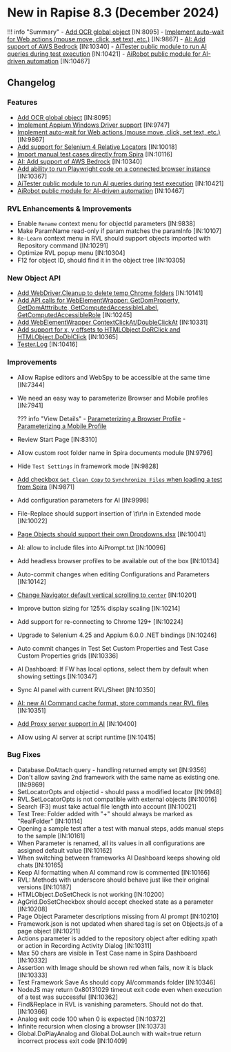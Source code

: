# New in Rapise 8.3 (December 2024)

!!! info "Summary"
    - [Add OCR global object](/Libraries/Ocr/) [IN:8095]
    - [Implement auto-wait for Web actions (mouse move, click, set text, etc.)](/Guide/web_auto_waiting/) [IN:9867]
    - [AI: Add support of AWS Bedrock](/Guide/ai_dashboard/#amazon-bedrock) [IN:10340]
    - [AiTester public module to run AI queries during test execution](https://www.inflectra.com/Support/KnowledgeBase/KB883.aspx) [IN:10421]
    - [AiRobot public module for AI-driven automation](https://www.inflectra.com/Support/KnowledgeBase/KB884.aspx) [IN:10467]

## Changelog

### Features

- [Add OCR global object](/Libraries/Ocr/) [IN:8095]
- [Implement Appium Windows Driver support](https://www.inflectra.com/Support/KnowledgeBase/KB879.aspx) [IN:9747]
- [Implement auto-wait for Web actions (mouse move, click, set text, etc.)](/Guide/web_auto_waiting/) [IN:9867]
- [Add support for Selenium 4 Relative Locators](/Libraries/RelativeBy/) [IN:10018]
- [Import manual test cases directly from Spira](https://www.inflectra.com/Support/KnowledgeBase/KB881.aspx) [IN:10116]
- [AI: Add support of AWS Bedrock](/Guide/ai_dashboard/#amazon-bedrock) [IN:10340]
- [Add ability to run Playwright code on a connected browser instance](https://www.inflectra.com/Support/KnowledgeBase/KB880.aspx) [IN:10367]
- [AiTester public module to run AI queries during test execution](https://www.inflectra.com/Support/KnowledgeBase/KB883.aspx) [IN:10421]
- [AiRobot public module for AI-driven automation](https://www.inflectra.com/Support/KnowledgeBase/KB884.aspx) [IN:10467]

### RVL Enhancements & Improvements

- Enable `Rename` context menu for objectId parameters [IN:9838]
- Make ParamName read-only if param matches the paramInfo [IN:10107]
- `Re-Learn` context menu in RVL should support objects imported with Repository command [IN:10291]
- Optimize RVL popup menu [IN:10304]
- F12 for object ID, should find it in the object tree [IN:10305]

### New Object API

- [Add WebDriver.Cleanup to delete temp Chrome folders](/Libraries/WebDriver/#cleanup) [IN:10141]
- [Add API calls for WebElementWrapper: GetDomProperty, GetDomAtttribute, GetComputedAccessibleLabel, GetComputedAccessibleRole](/Libraries/WebElementWrapper/#getdomattribute) [IN:10245]
- [Add WebElementWrapper ContextClickAt/DoubleClickAt](/Libraries/WebElementWrapper/#contextclickat) [IN:10331]
- [Add support for x, y offsets to HTMLObject.DoRClick and HTMLObject.DoDblClick](/Libraries/HTMLObject/#dodblclick) [IN:10365]
- [Tester.Log](/Libraries/Tester/#log) [IN:10416]

### Improvements

- Allow Rapise editors and WebSpy to be accessible at the same time [IN:7344]
- We need an easy way to parameterize Browser and Mobile profiles [IN:7941]

    ??? info "View Details"
        - [Parameterizing a Browser Profile](/Guide/selenium_settings_dialog/#parameterizing-a-profile)
        - [Parameterizing a Mobile Profile](/Guide/mobile_settings_dialog/#parameterizing-a-profile)

- Review Start Page [IN:8310]
- Allow custom root folder name in Spira documents module [IN:9796]
- Hide `Test Settings` in framework mode [IN:9828]
- [Add checkbox `Get Clean Copy` to `Synchronize Files` when loading a test from Spira](/Guide/spiratest_integration/#loading-a-clean-copy) [IN:9871]
- Add configuration parameters for AI [IN:9998]
- File-Replace should support insertion of \t\r\n in Extended mode [IN:10022]
- [Page Objects should support their own Dropdowns.xlsx](/Intro/framework/#dropdowns-for-page-objects) [IN:10041]
- AI: allow to include files into AiPrompt.txt [IN:10096]
- Add headless browser profiles to be available out of the box [IN:10134]
- Auto-commit changes when editing Configurations and Parameters [IN:10142]
- [Change Navigator default vertical scrolling to `center`](/Libraries/Navigator/#ensurevisibleverticalalignment) [IN:10201]
- Improve button sizing for 125% display scaling [IN:10214]
- Add support for re-connecting to Chrome 129+ [IN:10224]
- Upgrade to Selenium 4.25 and Appium 6.0.0 .NET bindings [IN:10246]
- Auto commit changes in Test Set Custom Properties and Test Case Custom Properties grids [IN:10336]
- AI Dashboard: If FW has local options, select them by default when showing settings [IN:10347]
- Sync AI panel with current RVL/Sheet [IN:10350]
- [AI: new AI Command cache format, store commands near RVL files](/Guide/ai_dashboard/#rapise-83-ai-command-cache-changes) [IN:10351]
- [Add Proxy server support in AI](/Guide/ai_dashboard/#proxy) [IN:10400]
- Allow using AI server at script runtime [IN:10415]

### Bug Fixes

- Database.DoAttach query - handling returned empty set [IN:9356]
- Don't allow saving 2nd framework with the same name as existing one. [IN:9869]
- SetLocatorOpts and objectid - should pass a modified locator [IN:9948]
- RVL.SetLocatorOpts is not compatible with external objects [IN:10016]
- Search (F3) must take actual file length into account [IN:10021]
- Test Tree: Folder added with "+" should always be marked as "RealFolder" [IN:10114]
- Opening a sample test after a test with manual steps, adds manual steps to the sample [IN:10161]
- When Parameter is renamed, all its values in all configurations are assigned default value [IN:10162]
- When switching between frameworks AI Dashboard keeps showing old chats [IN:10165]
- Keep AI formatting when AI command row is commented [IN:10166]
- RVL: Methods with underscore should behave just like their original versions [IN:10187]
- HTMLObject.DoSetCheck is not working [IN:10200]
- AgGrid.DoSetCheckbox should accept checked state as a parameter [IN:10208]
- Page Object Parameter descriptions missing from AI prompt [IN:10210]
- Framework.json is not updated when shared tag is set on Objects.js of a page object [IN:10211]
- Actions parameter is added to the repository object after editing xpath or action in Recording Activity Dialog [IN:10311]
- Max 50 chars are visible in Test Case name in Spira Dashboard [IN:10332]
- Assertion with Image should be shown red when fails, now it is black [IN:10333]
- Test Framework Save As should copy AI/commands folder [IN:10346]
- NodeJS may return 0x80131029 timeout exit code even when execution of a test was successful [IN:10362]
- Find&Replace in RVL is vanishing parameters. Should not do that. [IN:10366]
- Analog exit code 100 when 0 is expected [IN:10372]
- Infinite recursion when closing a browser [IN:10373]
- Global.DoPlayAnalog and Global.DoLaunch with wait=true return incorrect process exit code [IN:10409]
